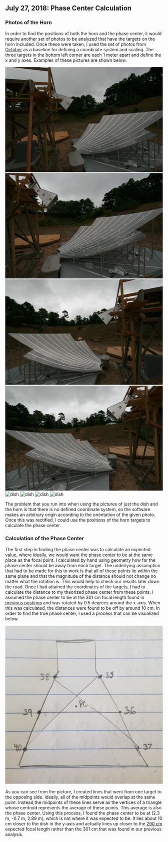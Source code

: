 ## July 27, 2018: Phase Center Calculation

### Photos of the Horn

In order to find the positions of both the horn and the phase center, it would require another set of photos to be analyzed that have the targets on the horn included. Once these were taken, I used the set of photos from [October](../20171106_photomodeler_repeatability/index.md) as a baseline for defining a coordinate system and scaling. The three targets in the bottom left corner are each 1 meter apart and define the x and y axes. Examples of these pictures are shown below.

![horn](IMG_9386.JPG)
![horn](IMG_9390.JPG)
![horn](IMG_9394.JPG)
![horn](IMG_9396.JPG)
![dish](IMG_3269.JPG)
![dish](IMG_3272.JPG)
![dish](IMG_3298.JPG)
![dish](IMG_3300.JPG)

The problem that you run into when using the pictures of just the dish and the horn is that there is no defined coordinate system, so the software makes an arbitrary origin according to the orientation of the given photo. Once this was rectified, I could use the positions of the horn targets to calculate the phase center.

### Calculation of the Phase Center

The first step in finding the phase center was to calculate an expected value, where ideally, we would want the phase center to be at the same place as the focal point. I calculated by hand using geometry how far the phase center should be away from each target. The underlying assumption that had to be made for this to work is that all of these points lie within the same plane and that the magnitude of the distance should not change no matter what the rotation is. This would help to check our results later down the road. Once I had attained the coordinates of the targets, I had to calculate the distance to my theorized phase center from these points. I assumed the phase center to be at the 301 cm focal length found in [previous postings](../20180702_Photogrammetry_Fitting_Fixed_Axes/index.md) and was rotated by 0.5 degrees around the x-axis. When this was calculated, the distances were found to be off by around 10 cm. In order to find the true phase center, I used a process that can be visualized below.

![diagram](20180727_144406.jpg)

As you can see from the picture, I created lines that went from one target to the opposing side. Ideally, all of the midpoints would overlap at the same point. Instead,the midpoints of these lines serve as the vertices of a triangle whose centroid represents the average of these points. This average is also the phase center. Using this process, I found the phase center to be at (2.3 m, -0.7 m, 2.89 m), which is not where it was expected to be. It lies about 10 cm closer to the dish in the y-axis and actually lines up closer to the [290 cm](../20160906_dish_parab_params.md) expected focal length rather than the 301 cm that was found in our previous analysis. 